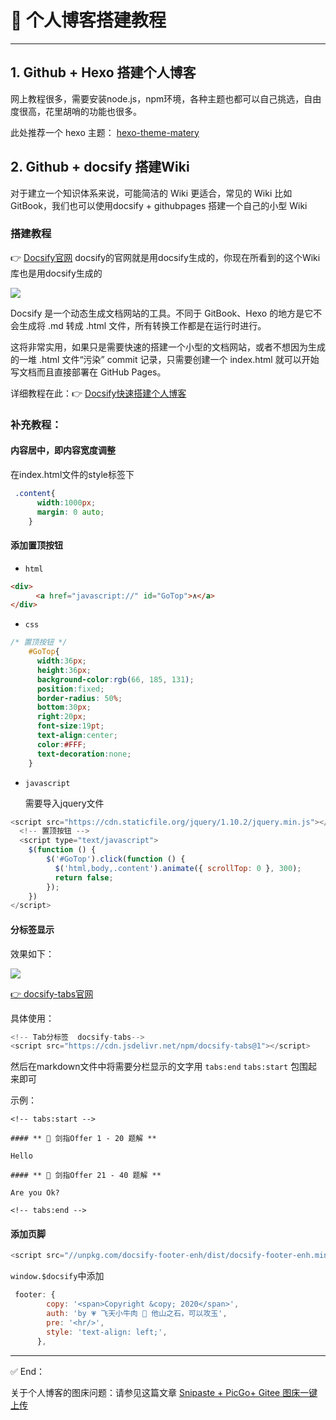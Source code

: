 # 🎪 个人博客搭建教程

---



## 1. Github + Hexo 搭建个人博客

网上教程很多，需要安装node.js，npm环境，各种主题也都可以自己挑选，自由度很高，花里胡哨的功能也很多。

此处推荐一个 hexo 主题： [hexo-theme-matery](https://github.com/blinkfox/hexo-theme-matery/blob/develop/README_CN.md)

## 2. Github + docsify 搭建Wiki

对于建立一个知识体系来说，可能简洁的 Wiki 更适合，常见的 Wiki 比如 GitBook，我们也可以使用docsify + githubpages 搭建一个自己的小型 Wiki

### 搭建教程

👉 [Docsify官网](https://docsify.js.org/#/zh-cn/) docsify的官网就是用docsify生成的，你现在所看到的这个Wiki库也是用docsify生成的

![](https://gitee.com/veal98/images/raw/master/img/20200415143218.png)



Docsify 是一个动态生成文档网站的工具。不同于 GitBook、Hexo 的地方是它不会生成将 .md 转成 .html 文件，所有转换工作都是在运行时进行。

这将非常实用，如果只是需要快速的搭建一个小型的文档网站，或者不想因为生成的一堆 .html 文件“污染” commit 记录，只需要创建一个 index.html 就可以开始写文档而且直接部署在 GitHub Pages。

详细教程在此：👉 [Docsify快速搭建个人博客](https://blog.csdn.net/weixin_34268753/article/details/91382350?depth_1-utm_source=distribute.pc_relevant.none-task-blog-BlogCommendFromBaidu-2&utm_source=distribute.pc_relevant.none-task-blog-BlogCommendFromBaidu-2)



### 补充教程：

#### 内容居中，即内容宽度调整

在index.html文件的style标签下

```css
 .content{
      width:1000px; 
      margin: 0 auto;
    }
```

#### 添加置顶按钮

- `html`

```html
<div>
    　<a href="javascript://" id="GoTop">∧</a>
</div>
```

- `css`

```css
/* 置顶按钮 */
    #GoTop{
      width:36px;
      height:36px;
      background-color:rgb(66, 185, 131);
      position:fixed;
      border-radius: 50%;
      bottom:30px;
      right:20px;
      font-size:19pt;
      text-align:center;
      color:#FFF;
      text-decoration:none; 
    }
```

- `javascript`

  需要导入jquery文件

```js
<script src="https://cdn.staticfile.org/jquery/1.10.2/jquery.min.js"></script>
  <!-- 置顶按钮 -->
  <script type="text/javascript">
    $(function () {
        $('#GoTop').click(function () {
          $('html,body,.content').animate({ scrollTop: 0 }, 300);
          return false;
        });
    }) 
</script>
```



#### 分标签显示

效果如下：

<img src = "https://gitee.com/veal98/images/raw/master/img/GIF 2020-4-15 14-38-57.gif"></img>



[👉 docsify-tabs官网](https://jhildenbiddle.github.io/docsify-tabs/#/?id=docsify-tabs)



具体使用：

```js
<!-- Tab分标签  docsify-tabs-->
<script src="https://cdn.jsdelivr.net/npm/docsify-tabs@1"></script>
```

然后在markdown文件中将需要分栏显示的文字用 `tabs:end` `tabs:start` 包围起来即可

示例：

```text
<!-- tabs:start -->

#### ** 🚩 剑指Offer 1 - 20 题解 **

Hello

#### ** 💌 剑指Offer 21 - 40 题解 **

Are you Ok?

<!-- tabs:end -->
```



#### 添加页脚

```js
<script src="//unpkg.com/docsify-footer-enh/dist/docsify-footer-enh.min.js"></script>
```



`window.$docsify`中添加

```js
 footer: {
        copy: '<span>Copyright &copy; 2020</span>',
        auth: 'by 💗 飞天小牛肉 💨 他山之石，可以攻玉',
        pre: '<hr/>',
        style: 'text-align: left;',
      },
```



---



✅ End：

关于个人博客的图床问题：请参见这篇文章 [Snipaste + PicGo+ Gitee 图床一键上传](工具/图床一键上传)